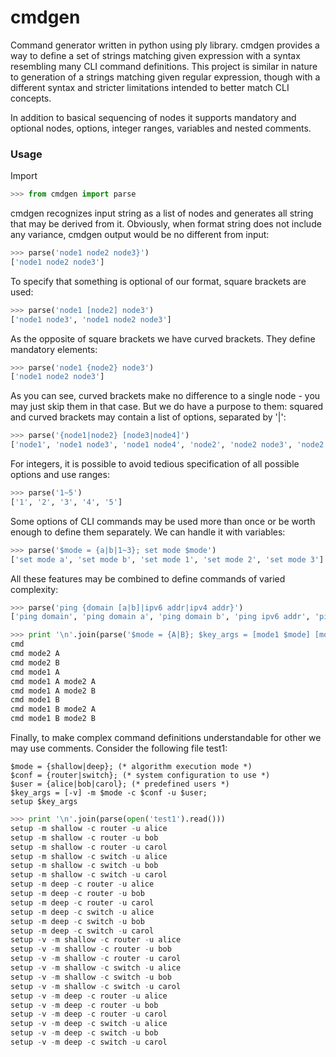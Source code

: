 # cmdgen

Command generator written in python using ply library.
cmdgen provides a way to define a set of strings matching given expression with a syntax resembling many CLI command definitions. 
This project is similar in nature to generation of a strings matching given regular expression, though with a different syntax and stricter limitations intended to better match CLI concepts.

In addition to basical sequencing of nodes it supports mandatory and optional nodes, options, integer ranges, variables and nested comments.

### Usage

Import 
```python
>>> from cmdgen import parse
```

cmdgen recognizes input string as a list of nodes and generates all string that may be derived from it.
Obviously, when format string does not include any variance, cmdgen output would be no different from input:
```python
>>> parse('node1 node2 node3}')
['node1 node2 node3']
```

To specify that something is optional of our format, square brackets are used:
```python
>>> parse('node1 [node2] node3')
['node1 node3', 'node1 node2 node3']
```

As the opposite of square brackets we have curved brackets. They define mandatory elements:
```python
>>> parse('node1 {node2} node3')
['node1 node2 node3']
```

As you can see, curved brackets make no difference to a single node - you may just skip them in that case.
But we do have a purpose to them: squared and curved brackets may contain a list of options, separated by '|':
```python
>>> parse('{node1|node2} [node3|node4]')
['node1', 'node1 node3', 'node1 node4', 'node2', 'node2 node3', 'node2 node4']
```
For integers, it is possible to avoid tedious specification of all possible options and use ranges:
```python
>>> parse('1~5')
['1', '2', '3', '4', '5']
```

Some options of CLI commands may be used more than once or be worth enough to define them separately.
We can handle it with variables:

```python
>>> parse('$mode = {a|b|1~3}; set mode $mode')
['set mode a', 'set mode b', 'set mode 1', 'set mode 2', 'set mode 3']
```

All these features may be combined to define commands of varied complexity:
```python
>>> parse('ping {domain [a|b]|ipv6 addr|ipv4 addr}')
['ping domain', 'ping domain a', 'ping domain b', 'ping ipv6 addr', 'ping ipv4 addr']
```
```python
>>> print '\n'.join(parse('$mode = {A|B}; $key_args = [mode1 $mode] [mode2 $mode]; cmd $key_args')))
cmd
cmd mode2 A
cmd mode2 B
cmd mode1 A
cmd mode1 A mode2 A
cmd mode1 A mode2 B
cmd mode1 B
cmd mode1 B mode2 A
cmd mode1 B mode2 B
```
Finally, to make complex command definitions understandable for other we may use comments.
Consider the following file test1:
```
$mode = {shallow|deep}; (* algorithm execution mode *)
$conf = {router|switch}; (* system configuration to use *)
$user = {alice|bob|carol}; (* predefined users *)
$key_args = [-v] -m $mode -c $conf -u $user;
setup $key_args
```

```python
>>> print '\n'.join(parse(open('test1').read()))
setup -m shallow -c router -u alice
setup -m shallow -c router -u bob
setup -m shallow -c router -u carol
setup -m shallow -c switch -u alice
setup -m shallow -c switch -u bob
setup -m shallow -c switch -u carol
setup -m deep -c router -u alice
setup -m deep -c router -u bob
setup -m deep -c router -u carol
setup -m deep -c switch -u alice
setup -m deep -c switch -u bob
setup -m deep -c switch -u carol
setup -v -m shallow -c router -u alice
setup -v -m shallow -c router -u bob
setup -v -m shallow -c router -u carol
setup -v -m shallow -c switch -u alice
setup -v -m shallow -c switch -u bob
setup -v -m shallow -c switch -u carol
setup -v -m deep -c router -u alice
setup -v -m deep -c router -u bob
setup -v -m deep -c router -u carol
setup -v -m deep -c switch -u alice
setup -v -m deep -c switch -u bob
setup -v -m deep -c switch -u carol
```

